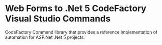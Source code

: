 # Web Forms to .Net 5 CodeFactory Visual Studio Commands
CodeFactory Command library that provides a reference implementation of automation for ASP.Net .Net 5 projects.
